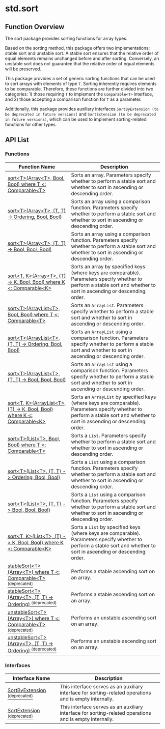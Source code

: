 # std.sort

## Function Overview

The sort package provides sorting functions for array types.

Based on the sorting method, this package offers two implementations: stable sort and unstable sort. A stable sort ensures that the relative order of equal elements remains unchanged before and after sorting. Conversely, an unstable sort does not guarantee that the relative order of equal elements will be preserved.

This package provides a set of generic sorting functions that can be used to sort arrays with elements of type `T`. Sorting inherently requires elements to be comparable. Therefore, these functions are further divided into two categories: 1) those requiring `T` to implement the `Comparable<T>` interface, and 2) those accepting a comparison function for `T` as a parameter.

Additionally, this package provides auxiliary interfaces `SortByExtension (to be deprecated in future versions)` and `SortExtension (to be deprecated in future versions)`, which can be used to implement sorting-related functions for other types.

## API List

### Functions

| Function Name | Description |
| --------------------------------- | ---------------------------------- |
| [sort\<T>(Array\<T>, Bool, Bool) where T <: Comparable\<T>](./sort_package_api/sort_package_funcs.md#func-sorttarrayt-bool-bool-where-t--comparablet) | Sorts an array. Parameters specify whether to perform a stable sort and whether to sort in ascending or descending order. |
| [sort\<T>(Array\<T>, (T, T) -> Ordering, Bool, Bool)](./sort_package_api/sort_package_funcs.md#func-sorttarrayt-t-t---ordering-bool-bool) | Sorts an array using a comparison function. Parameters specify whether to perform a stable sort and whether to sort in ascending or descending order. |
| [sort\<T>(Array\<T>, (T, T) -> Bool, Bool, Bool)](./sort_package_api/sort_package_funcs.md#func-sorttarrayt-t-t---bool-bool-bool) | Sorts an array using a comparison function. Parameters specify whether to perform a stable sort and whether to sort in ascending or descending order. |
| [sort\<T, K>(Array\<T>, (T) -> K, Bool, Bool) where K <: Comparable\<K>](./sort_package_api/sort_package_funcs.md#func-sortt-karrayt-t---k-bool-bool-where-k--comparablek) | Sorts an array by specified keys (where keys are comparable). Parameters specify whether to perform a stable sort and whether to sort in ascending or descending order. |
| [sort\<T>(ArrayList\<T>, Bool, Bool) where T <: Comparable\<T>](./sort_package_api/sort_package_funcs.md#func-sorttarraylistt-bool-bool-where-t--comparablet) | Sorts an `ArrayList`. Parameters specify whether to perform a stable sort and whether to sort in ascending or descending order. |
| [sort\<T>(ArrayList\<T>, (T, T) -> Ordering, Bool, Bool)](./sort_package_api/sort_package_funcs.md#func-sorttarraylistt-t-t---ordering-bool-bool) | Sorts an `ArrayList` using a comparison function. Parameters specify whether to perform a stable sort and whether to sort in ascending or descending order. |
| [sort\<T>(ArrayList\<T>, (T, T) -> Bool, Bool, Bool)](./sort_package_api/sort_package_funcs.md#func-sorttarraylistt-t-t---bool-bool-bool) | Sorts an `ArrayList` using a comparison function. Parameters specify whether to perform a stable sort and whether to sort in ascending or descending order. |
| [sort\<T, K>(ArrayList\<T>, (T) -> K, Bool, Bool) where K <: Comparable\<K>](./sort_package_api/sort_package_funcs.md#func-sortt-karraylistt-t---k-bool-bool-where-k--comparablek) | Sorts an `ArrayList` by specified keys (where keys are comparable). Parameters specify whether to perform a stable sort and whether to sort in ascending or descending order. |
| [sort\<T>(List\<T>, Bool, Bool) where T <: Comparable\<T>](./sort_package_api/sort_package_funcs.md#func-sorttlistt-bool-bool-where-t--comparablet) | Sorts a `List`. Parameters specify whether to perform a stable sort and whether to sort in ascending or descending order. |
| [sort\<T>(List\<T>, (T, T) -> Ordering, Bool, Bool)](./sort_package_api/sort_package_funcs.md#func-sorttlistt-t-t---ordering-bool-bool) | Sorts a `List` using a comparison function. Parameters specify whether to perform a stable sort and whether to sort in ascending or descending order. |
| [sort\<T>(List\<T>, (T, T) -> Bool, Bool, Bool)](./sort_package_api/sort_package_funcs.md#func-sorttlistt-t-t---bool-bool-bool) | Sorts a `List` using a comparison function. Parameters specify whether to perform a stable sort and whether to sort in ascending or descending order. |
| [sort\<T, K>(List\<T>, (T) -> K, Bool, Bool) where K <: Comparable\<K>](./sort_package_api/sort_package_funcs.md#func-sortt-klistt-t---k-bool-bool-where-k--comparablek) | Sorts a `List` by specified keys (where keys are comparable). Parameters specify whether to perform a stable sort and whether to sort in ascending or descending order. |
| [stableSort\<T>(Array\<T>) where T <: Comparable\<T> <sup>(deprecated)</sup>](./sort_package_api/sort_package_funcs.md#func-stablesorttarrayt-where-t--comparablet-deprecated) | Performs a stable ascending sort on an array. |
| [stableSort\<T>(Array\<T>, (T, T) -> Ordering) <sup>(deprecated)</sup>](./sort_package_api/sort_package_funcs.md#func-stablesorttarrayt-t-t---ordering-deprecated) | Performs a stable ascending sort on an array. |
| [unstableSort\<T>(Array\<T>) where T <: Comparable\<T> <sup>(deprecated)</sup>](./sort_package_api/sort_package_funcs.md#func-unstablesorttarrayt-where-t--comparablet-deprecated) | Performs an unstable ascending sort on an array. |
| [unstableSort\<T>(Array\<T>, (T, T) -> Ordering) <sup>(deprecated)</sup>](./sort_package_api/sort_package_funcs.md#func-unstablesorttarrayt-t-t---ordering-deprecated) | Performs an unstable ascending sort on an array. |

### Interfaces

| Interface Name | Description |
| --------------------------------- | ---------------------------------- |
| [SortByExtension <sup>(deprecated)</sup>](./sort_package_api/sort_package_interfaces.md#interface-sortbyextensiont-deprecated) | This interface serves as an auxiliary interface for sorting-related operations and is empty internally. |
| [SortExtension <sup>(deprecated)</sup>](./sort_package_api/sort_package_interfaces.md#interface-sortextension-deprecated) | This interface serves as an auxiliary interface for sorting-related operations and is empty internally. |
